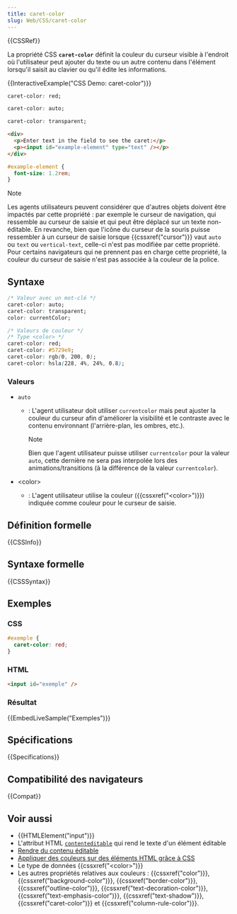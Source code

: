 ```yaml
---
title: caret-color
slug: Web/CSS/caret-color
---
```


{{CSSRef}}

La propriété CSS **`caret-color`** définit la couleur du curseur visible à l'endroit où l'utilisateur peut ajouter du texte ou un autre contenu dans l'élément lorsqu'il saisit au clavier ou qu'il édite les informations.

{{InteractiveExample("CSS Demo: caret-color")}}

```css interactive-example-choice
caret-color: red;
```

```css interactive-example-choice
caret-color: auto;
```

```css interactive-example-choice
caret-color: transparent;
```

```html interactive-example
<div>
  <p>Enter text in the field to see the caret:</p>
  <p><input id="example-element" type="text" /></p>
</div>
```

```css interactive-example
#example-element {
  font-size: 1.2rem;
}
```

> [!NOTE]
> Les agents utilisateurs peuvent considérer que d'autres objets doivent être impactés par cette propriété : par exemple le curseur de navigation, qui ressemble au curseur de saisie et qui peut être déplacé sur un texte non-éditable. En revanche, bien que l'icône du curseur de la souris puisse ressembler à un curseur de saisie lorsque {{cssxref("cursor")}} vaut `auto` ou `text` ou `vertical-text`, celle-ci n'est pas modifiée par cette propriété. Pour certains navigateurs qui ne prennent pas en charge cette propriété, la couleur du curseur de saisie n'est pas associée à la couleur de la police.

## Syntaxe

```css
/* Valeur avec un mot-clé */
caret-color: auto;
caret-color: transparent;
color: currentColor;

/* Valeurs de couleur */
/* Type <color> */
caret-color: red;
caret-color: #5729e9;
caret-color: rgb(0, 200, 0);
caret-color: hsla(228, 4%, 24%, 0.8);
```

### Valeurs

- `auto`

  - : L'agent utilisateur doit utiliser `currentcolor` mais peut ajuster la couleur du curseur afin d'améliorer la visibilité et le contraste avec le contenu environnant (l'arrière-plan, les ombres, etc.).

    > [!NOTE]
    > Bien que l'agent utilisateur puisse utiliser `currentcolor` pour la valeur `auto`, cette dernière ne sera pas interpolée lors des animations/transitions (à la différence de la valeur `currentcolor`).

- \<color>
  - : L'agent utilisateur utilise la couleur ({{cssxref("&lt;color&gt;")}}) indiquée comme couleur pour le curseur de saisie.

## Définition formelle

{{CSSInfo}}

## Syntaxe formelle

{{CSSSyntax}}

## Exemples

### CSS

```css
#exemple {
  caret-color: red;
}
```

### HTML

```html
<input id="exemple" />
```

### Résultat

{{EmbedLiveSample("Exemples")}}

## Spécifications

{{Specifications}}

## Compatibilité des navigateurs

{{Compat}}

## Voir aussi

- {{HTMLElement("input")}}
- L'attribut HTML [`contenteditable`](/fr/docs/Web/HTML/Global_attributes#contenteditable) qui rend le texte d'un élément éditable
- [Rendre du contenu éditable](/fr/docs/Web/HTML/Global_attributes/contenteditable)
- [Appliquer des couleurs sur des éléments HTML grâce à CSS](/fr/docs/Web/CSS/CSS_colors/Applying_color)
- Le type de données {{cssxref("&lt;color&gt;")}}
- Les autres propriétés relatives aux couleurs : {{cssxref("color")}}, {{cssxref("background-color")}}, {{cssxref("border-color")}}, {{cssxref("outline-color")}}, {{cssxref("text-decoration-color")}}, {{cssxref("text-emphasis-color")}}, {{cssxref("text-shadow")}}, {{cssxref("caret-color")}} et {{cssxref("column-rule-color")}}.
